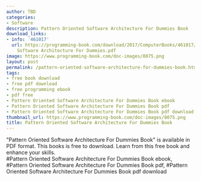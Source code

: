 ```yaml
---
author: TBD
categories:
- Software
description: Pattern Oriented Software Architecture For Dummies Book
download_links:
- info: '461017'
  url: https://programming-book.com/download/2017/ComputerBooks/461017/Pattern Oriented
    Software Architecture For Dummies.pdf
image: https://www.programming-book.com/doc-images/8075.png
layout: post
permalink: /pattern-oriented-software-architecture-for-dummies-book.html
tags:
- free book download
- free pdf download
- free programming ebook
- pdf free
- Pattern Oriented Software Architecture For Dummies Book ebook
- Pattern Oriented Software Architecture For Dummies Book pdf
- Pattern Oriented Software Architecture For Dummies Book pdf download
thumbnail_url: https://www.programming-book.com/doc-images/8075.png
title: Pattern Oriented Software Architecture For Dummies Book
---
```


 
<div class="item-desc text-justify">
  "Pattern Oriented Software Architecture For Dummies Book" is available in PDF format. This books is free to download. Learn from this free book and enhance your skills.
  <br>
  #Pattern Oriented Software Architecture For Dummies Book ebook, #Pattern Oriented Software Architecture For Dummies Book pdf, #Pattern Oriented Software Architecture For Dummies Book pdf download
</div>